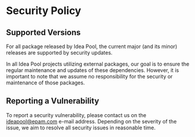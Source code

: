 # Security Policy

## Supported Versions

For all package released by Idea Pool, the current major (and its minor) 
releases are supported by security updates.

In all Idea Pool projects utilizing external packages, our goal is to ensure 
the regular maintenance and updates of these dependencies. However, it is 
important to note that we assume no responsibility for the security or 
maintenance of those packages.

## Reporting a Vulnerability

To report a security vulnerability, please contact us on the ideapool@epam.com
e-mail address. Depending on the severity of the issue, we aim to resolve all
security issues in reasonable time.
